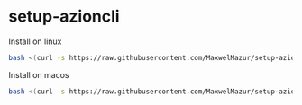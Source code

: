 # setup-azioncli

Install on linux 
```sh
bash <(curl -s https://raw.githubusercontent.com/MaxwelMazur/setup-azioncli/main/setup-azioncli.sh) linux
```

Install on macos 
```sh
bash <(curl -s https://raw.githubusercontent.com/MaxwelMazur/setup-azioncli/main/setup-azioncli.sh) darwin
```

